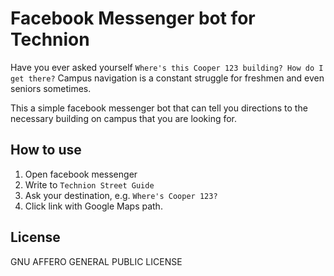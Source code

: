 # Facebook Messenger bot for Technion

Have you ever asked yourself `Where's this Cooper 123 building? How do I get there?`
Campus navigation is a constant struggle for freshmen and even seniors sometimes. 

This a simple facebook messenger bot that can tell you directions to the necessary building
on campus that you are looking for. 

## How to use
1. Open facebook messenger
2. Write to `Technion Street Guide`
3. Ask your destination, e.g. `Where's Cooper 123?`
4. Click link with Google Maps path.

## License
GNU AFFERO GENERAL PUBLIC LICENSE